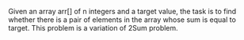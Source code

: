 Given an array arr[] of n integers and a target value, the task is to find whether there is a pair of elements in the array whose sum is equal to target. This problem is a variation of 2Sum problem.

